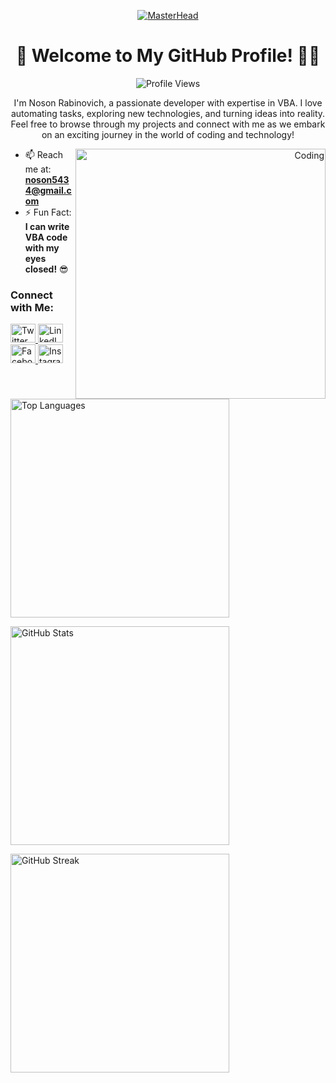 <!-- Header -->
<p align="center">
  <a href="https://camo.githubusercontent.com/4fa9a5bdefafee7e59ad2086429306dfc0c902d0db4d2d1fdfb534b1767d9f62/68747470733a2f2f646576656c6f706572732e67697068792e636f6d2f6272616e63682f6d61737465722f7374617469632f6170692d35313264333663303936363236383237313731303861333862626235633537642e676966">
    <img src="https://camo.githubusercontent.com/4fa9a5bdefafee7e59ad2086429306dfc0c902d0db4d2d1fdfb534b1767d9f62/68747470733a2f2f646576656c6f706572732e67697068792e636f6d2f6272616e63682f6d61737465722f7374617469632f6170692d35313264333663303936363236383237313731303861333862626235633537642e676966" alt="MasterHead" />
  </a>
</p>

<!-- Introduction -->
<h1 align="center">👋 Welcome to My GitHub Profile! 👨‍💻</h1>

<p align="center">
  <img src="https://komarev.com/ghpvc/?username=noson5434&label=Profile%20Views&color=0e75b6&style=flat" alt="Profile Views" />
</p>

<p align="center">I'm Noson Rabinovich, a passionate developer with expertise in VBA. I love automating tasks, exploring new technologies, and turning ideas into reality. Feel free to browse through my projects and connect with me as we embark on an exciting journey in the world of coding and technology!</p>

<!-- Animated GIF -->
<p align="right">
  <img align="right" alt="Coding" width="400" src="https://camo.githubusercontent.com/a11a3ce4abbcc9d5be9bbb2d3a4b232c2d2413b67ec7bf9595db965369fede11/68747470733a2f2f63646e2e6472696262626c652e636f6d2f75736572732f3732303832352f73637265656e73686f74732f333235333331302f736c696d2d6a696d2d5f6472696262626c655f2d5f383030783630305f2e676966" />
</p>

<!-- Empty div for separation -->
<p></p>

<!-- Contact Info and Fun Fact -->
- 📫 Reach me at: **noson5434@gmail.com**
- ⚡ Fun Fact: **I can write VBA code with my eyes closed!** 😎

<!-- Social Media Links -->
<h3 align="left">Connect with Me:</h3>
<p align="left">
  <a href="https://twitter.com/noson5434" target="_blank">
    <img src="https://raw.githubusercontent.com/rahuldkjain/github-profile-readme-generator/master/src/images/icons/Social/twitter.svg" alt="Twitter" height="30" width="40" />
  </a>
  <a href="https://linkedin.com/in/noson-rabinovich" target="_blank">
    <img src="https://raw.githubusercontent.com/rahuldkjain/github-profile-readme-generator/master/src/images/icons/Social/linked-in-alt.svg" alt="LinkedIn" height="30" width="40" />
  </a>
  <a href="https://fb.com/noson.rabinowitz" target="_blank">
    <img src="https://raw.githubusercontent.com/rahuldkjain/github-profile-readme-generator/master/src/images/icons/Social/facebook.svg" alt="Facebook" height="30" width="40" />
  </a>
  <a href="https://instagram.com/noson_rabinovich" target="_blank">
    <img src="https://raw.githubusercontent.com/rahuldkjain/github-profile-readme-generator/master/src/images/icons/Social/instagram.svg" alt="Instagram" height="30" width="40" />
  </a>
</p>

<!-- Stats -->
<p align="left">
  <img src="https://github-readme-stats.vercel.app/api/top-langs?username=noson5434&show_icons=true&locale=en&layout=compact" alt="Top Languages" width="350px" />
</p>

<p align="left">
  <img src="https://github-readme-stats.vercel.app/api?username=noson5434&show_icons=true&locale=en" alt="GitHub Stats" width="350px" />
</p>

<!-- Streak Stats -->
<p align="left">
  <img src="https://github-readme-streak-stats.herokuapp.com/?user=noson5434" alt="GitHub Streak" width="350px" />
</p>

